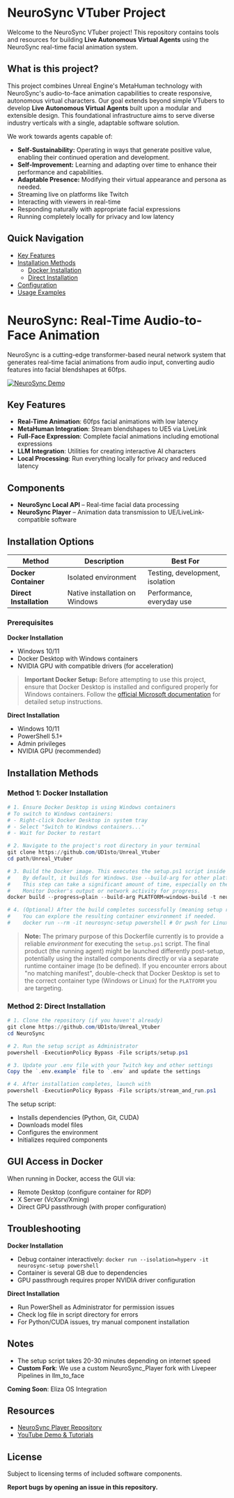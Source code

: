 # NeuroSync VTuber Project

Welcome to the NeuroSync VTuber project! This repository contains tools and resources for building **Live Autonomous Virtual Agents** using the NeuroSync real-time facial animation system.

## What is this project?

This project combines Unreal Engine's MetaHuman technology with NeuroSync's audio-to-face animation capabilities to create responsive, autonomous virtual characters. Our goal extends beyond simple VTubers to develop **Live Autonomous Virtual Agents** built upon a modular and extensible design. This foundational infrastructure aims to serve diverse industry verticals with a single, adaptable software solution.

We work towards agents capable of:

- **Self-Sustainability:** Operating in ways that generate positive value, enabling their continued operation and development.
- **Self-Improvement:** Learning and adapting over time to enhance their performance and capabilities.
- **Adaptable Presence:** Modifying their virtual appearance and persona as needed.
- Streaming live on platforms like Twitch
- Interacting with viewers in real-time
- Responding naturally with appropriate facial expressions
- Running completely locally for privacy and low latency

## Quick Navigation

- [Key Features](#key-features)
- [Installation Methods](#installation-methods)
  - [Docker Installation](#method-1-docker-installation)
  - [Direct Installation](#method-2-direct-installation)
- [Configuration](#configuration)
- [Usage Examples](#usage-examples)

# NeuroSync: Real-Time Audio-to-Face Animation

NeuroSync is a cutting-edge transformer-based neural network system that generates real-time facial animations from audio input, converting audio features into facial blendshapes at 60fps.

[![NeuroSync Demo](https://img.youtube.com/vi/eQPtJWLIElk/0.jpg)](https://www.youtube.com/watch?v=eQPtJWLIElk)

## Key Features

- **Real-Time Animation**: 60fps facial animations with low latency
- **MetaHuman Integration**: Stream blendshapes to UE5 via LiveLink
- **Full-Face Expression**: Complete facial animations including emotional expressions
- **LLM Integration**: Utilities for creating interactive AI characters
- **Local Processing**: Run everything locally for privacy and reduced latency

## Components

- **NeuroSync Local API** – Real-time facial data processing
- **NeuroSync Player** – Animation data transmission to UE/LiveLink-compatible software

## Installation Options

| Method | Description | Best For |
|--------|-------------|----------|
| **Docker Container** | Isolated environment | Testing, development, isolation |
| **Direct Installation** | Native installation on Windows | Performance, everyday use |

### Prerequisites

**Docker Installation**
- Windows 10/11
- Docker Desktop with Windows containers
- NVIDIA GPU with compatible drivers (for acceleration)

> **Important Docker Setup:** Before attempting to use this project, ensure that Docker Desktop is installed and configured properly for Windows containers. Follow the [official Microsoft documentation](https://learn.microsoft.com/en-us/virtualization/windowscontainers/quick-start/set-up-environment?tabs=dockerce) for detailed setup instructions.

**Direct Installation**
- Windows 10/11
- PowerShell 5.1+
- Admin privileges
- NVIDIA GPU (recommended)

## Installation Methods

### Method 1: Docker Installation

```powershell
# 1. Ensure Docker Desktop is using Windows containers
# To switch to Windows containers:
# - Right-click Docker Desktop in system tray
# - Select "Switch to Windows containers..."
# - Wait for Docker to restart

# 2. Navigate to the project's root directory in your terminal
git clone https://github.com/UD1sto/Unreal_Vtuber
cd path/Unreal_Vtuber

# 3. Build the Docker image. This executes the setup.ps1 script inside the container.
#    By default, it builds for Windows. Use --build-arg for other platforms (e.g., debian-build, ubuntu-build).
#    This step can take a significant amount of time, especially on the first run.
#    Monitor Docker's output or network activity for progress.
docker build --progress=plain --build-arg PLATFORM=windows-build -t neurosync-setup .

# 4. (Optional) After the build completes successfully (meaning setup ran):
#    You can explore the resulting container environment if needed.
#    docker run --rm -it neurosync-setup powershell # Or pwsh for Linux builds
```

> **Note:** The primary purpose of this Dockerfile currently is to provide a reliable *environment* for executing the `setup.ps1` script. The final product (the running agent) might be launched differently post-setup, potentially using the installed components directly or via a separate runtime container image (to be defined). If you encounter errors about "no matching manifest", double-check that Docker Desktop is set to the correct container type (Windows or Linux) for the `PLATFORM` you are targeting.

### Method 2: Direct Installation

```powershell
# 1. Clone the repository (if you haven't already)
git clone https://github.com/UD1sto/Unreal_Vtuber
cd NeuroSync

# 2. Run the setup script as Administrator
powershell -ExecutionPolicy Bypass -File scripts/setup.ps1

# 3. Update your .env file with your Twitch key and other settings  
Copy the `.env.example` file to `.env` and update the settings

# 4. After installation completes, launch with
powershell -ExecutionPolicy Bypass -File scripts/stream_and_run.ps1
```

The setup script:
- Installs dependencies (Python, Git, CUDA)
- Downloads model files
- Configures the environment
- Initializes required components

## GUI Access in Docker

When running in Docker, access the GUI via:
- Remote Desktop (configure container for RDP)
- X Server (VcXsrv/Xming)
- Direct GPU passthrough (with proper configuration)

## Troubleshooting

**Docker Installation**
- Debug container interactively: `docker run --isolation=hyperv -it neurosync-setup powershell`
- Container is several GB due to dependencies
- GPU passthrough requires proper NVIDIA driver configuration

**Direct Installation**
- Run PowerShell as Administrator for permission issues
- Check log file in script directory for errors
- For Python/CUDA issues, try manual component installation

## Notes

- The setup script takes 20-30 minutes depending on internet speed
- **Custom Fork**: We use a custom NeuroSync_Player fork with Livepeer Pipelines in llm_to_face

**Coming Soon**: Eliza OS Integration

## Resources

- [NeuroSync Player Repository](https://github.com/AnimaVR/NeuroSync_Player)
- [YouTube Demo & Tutorials](https://www.youtube.com/@animaai_mai)

## License

Subject to licensing terms of included software components.

**Report bugs by opening an issue in this repository.**
